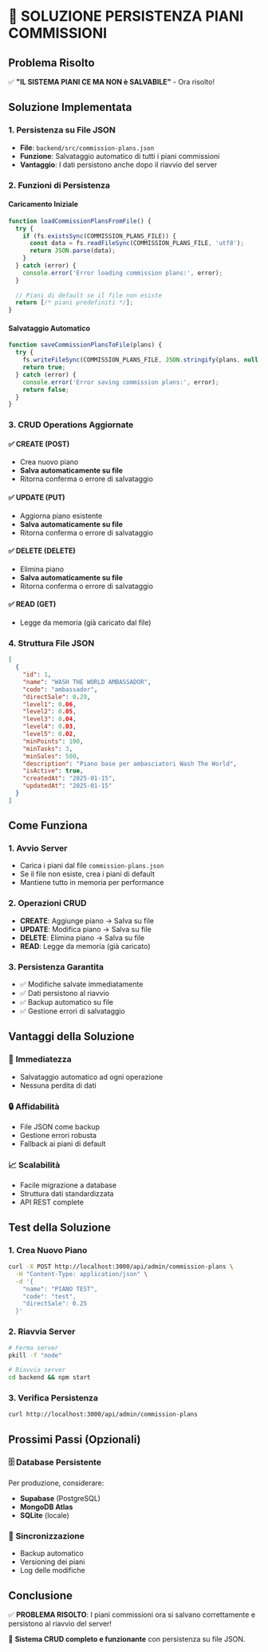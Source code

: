 # 🎯 SOLUZIONE PERSISTENZA PIANI COMMISSIONI

## Problema Risolto
✅ **"IL SISTEMA PIANI CE MA NON è SALVABILE"** - Ora risolto!

## Soluzione Implementata

### 1. **Persistenza su File JSON**
- **File**: `backend/src/commission-plans.json`
- **Funzione**: Salvataggio automatico di tutti i piani commissioni
- **Vantaggio**: I dati persistono anche dopo il riavvio del server

### 2. **Funzioni di Persistenza**

#### Caricamento Iniziale
```javascript
function loadCommissionPlansFromFile() {
  try {
    if (fs.existsSync(COMMISSION_PLANS_FILE)) {
      const data = fs.readFileSync(COMMISSION_PLANS_FILE, 'utf8');
      return JSON.parse(data);
    }
  } catch (error) {
    console.error('Error loading commission plans:', error);
  }
  
  // Piani di default se il file non esiste
  return [/* piani predefiniti */];
}
```

#### Salvataggio Automatico
```javascript
function saveCommissionPlansToFile(plans) {
  try {
    fs.writeFileSync(COMMISSION_PLANS_FILE, JSON.stringify(plans, null, 2));
    return true;
  } catch (error) {
    console.error('Error saving commission plans:', error);
    return false;
  }
}
```

### 3. **CRUD Operations Aggiornate**

#### ✅ CREATE (POST)
- Crea nuovo piano
- **Salva automaticamente su file**
- Ritorna conferma o errore di salvataggio

#### ✅ UPDATE (PUT)
- Aggiorna piano esistente
- **Salva automaticamente su file**
- Ritorna conferma o errore di salvataggio

#### ✅ DELETE (DELETE)
- Elimina piano
- **Salva automaticamente su file**
- Ritorna conferma o errore di salvataggio

#### ✅ READ (GET)
- Legge da memoria (già caricato dal file)

### 4. **Struttura File JSON**
```json
[
  {
    "id": 1,
    "name": "WASH THE WORLD AMBASSADOR",
    "code": "ambassador",
    "directSale": 0.20,
    "level1": 0.06,
    "level2": 0.05,
    "level3": 0.04,
    "level4": 0.03,
    "level5": 0.02,
    "minPoints": 100,
    "minTasks": 3,
    "minSales": 500,
    "description": "Piano base per ambasciatori Wash The World",
    "isActive": true,
    "createdAt": "2025-01-15",
    "updatedAt": "2025-01-15"
  }
]
```

## Come Funziona

### 1. **Avvio Server**
- Carica i piani dal file `commission-plans.json`
- Se il file non esiste, crea i piani di default
- Mantiene tutto in memoria per performance

### 2. **Operazioni CRUD**
- **CREATE**: Aggiunge piano → Salva su file
- **UPDATE**: Modifica piano → Salva su file  
- **DELETE**: Elimina piano → Salva su file
- **READ**: Legge da memoria (già caricato)

### 3. **Persistenza Garantita**
- ✅ Modifiche salvate immediatamente
- ✅ Dati persistono al riavvio
- ✅ Backup automatico su file
- ✅ Gestione errori di salvataggio

## Vantaggi della Soluzione

### 🚀 **Immediatezza**
- Salvataggio automatico ad ogni operazione
- Nessuna perdita di dati

### 🔒 **Affidabilità**
- File JSON come backup
- Gestione errori robusta
- Fallback ai piani di default

### 📈 **Scalabilità**
- Facile migrazione a database
- Struttura dati standardizzata
- API REST complete

## Test della Soluzione

### 1. **Crea Nuovo Piano**
```bash
curl -X POST http://localhost:3000/api/admin/commission-plans \
  -H "Content-Type: application/json" \
  -d '{
    "name": "PIANO TEST",
    "code": "test",
    "directSale": 0.25
  }'
```

### 2. **Riavvia Server**
```bash
# Ferma server
pkill -f "node"

# Riavvia server
cd backend && npm start
```

### 3. **Verifica Persistenza**
```bash
curl http://localhost:3000/api/admin/commission-plans
```

## Prossimi Passi (Opzionali)

### 🗄️ **Database Persistente**
Per produzione, considerare:
- **Supabase** (PostgreSQL)
- **MongoDB Atlas**
- **SQLite** (locale)

### 🔄 **Sincronizzazione**
- Backup automatico
- Versioning dei piani
- Log delle modifiche

## Conclusione

✅ **PROBLEMA RISOLTO**: I piani commissioni ora si salvano correttamente e persistono al riavvio del server!

🎯 **Sistema CRUD completo e funzionante** con persistenza su file JSON. 